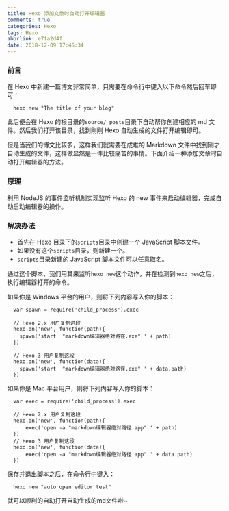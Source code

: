 ```yaml
---
title: Hexo 添加文章时自动打开编辑器
comments: true
categories: Hexo
tags: Hexo
abbrlink: e7fa2d4f
date: 2018-12-09 17:46:34
---
```


### 前言
在 Hexo 中新建一篇博文非常简单，只需要在命令行中键入以下命令然后回车即可：
```
  hexo new "The title of your blog"
```
此后便会在 Hexo 的根目录的`source/_posts`目录下自动帮你创建相应的 md 文件。然后我们打开该目录，找到刚刚 Hexo 自动生成的文件打开编辑即可。

但是当我们的博文比较多，这样我们就需要在成堆的 Markdown 文件中找到刚才自动生成的文件，这样做显然是一件比较痛苦的事情。下面介绍一种添加文章时自动打开编辑器的方法。

### 原理
利用 NodeJS 的事件监听机制实现监听 Hexo 的 new 事件来启动编辑器，完成自动启动编辑器的操作。  

### 解决办法
- 首先在 Hexo 目录下的`scripts`目录中创建一个 JavaScript 脚本文件。
- 如果没有这个`scripts`目录，则新建一个。
- `scripts`目录新建的 JavaScript 脚本文件可以任意取名。

通过这个脚本，我们用其来监听`hexo new`这个动作，并在检测到`hexo new`之后，执行编辑器打开的命令。

如果你是 Windows 平台的用户，则将下列内容写入你的脚本：
```
  var spawn = require('child_process').exec

  // Hexo 2.x 用户复制这段
  hexo.on('new', function(path){
    spawn('start  "markdown编辑器绝对路径.exe" ' + path)
  })

  // Hexo 3 用户复制这段
  hexo.on('new', function(data){
    spawn('start  "markdown编辑器绝对路径.exe" ' + data.path)
  })
```
如果你是 Mac 平台用户，则将下列内容写入你的脚本：
```
  var exec = require('child_process').exec

  // Hexo 2.x 用户复制这段
  hexo.on('new', function(path){
      exec('open -a "markdown编辑器绝对路径.app" ' + path)
  })
  // Hexo 3 用户复制这段
  hexo.on('new', function(data){
      exec('open -a "markdown编辑器绝对路径.app" ' + data.path)
  })
```
保存并退出脚本之后，在命令行中键入：
```
  hexo new "auto open editor test"
```
就可以顺利的自动打开自动生成的md文件啦~
